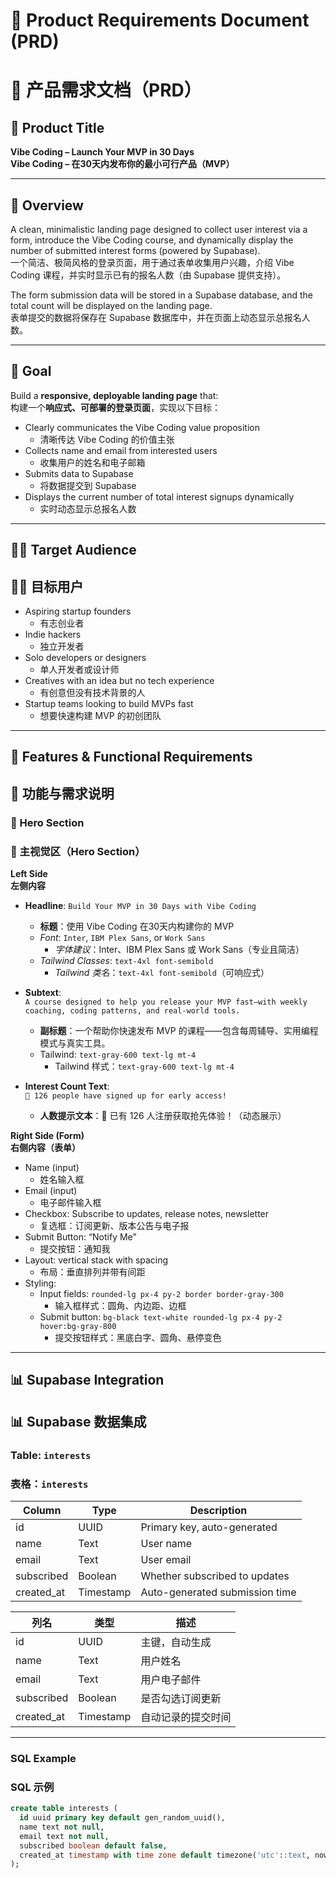# 📝 Product Requirements Document (PRD)
# 📝 产品需求文档（PRD）

## 🎯 Product Title  
**Vibe Coding – Launch Your MVP in 30 Days**  
**Vibe Coding – 在30天内发布你的最小可行产品（MVP）**

---

## 🧩 Overview  
A clean, minimalistic landing page designed to collect user interest via a form, introduce the Vibe Coding course, and dynamically display the number of submitted interest forms (powered by Supabase).  
一个简洁、极简风格的登录页面，用于通过表单收集用户兴趣，介绍 Vibe Coding 课程，并实时显示已有的报名人数（由 Supabase 提供支持）。

The form submission data will be stored in a Supabase database, and the total count will be displayed on the landing page.  
表单提交的数据将保存在 Supabase 数据库中，并在页面上动态显示总报名人数。

---

## 🎯 Goal  
Build a **responsive, deployable landing page** that:  
构建一个**响应式、可部署的登录页面**，实现以下目标：

- Clearly communicates the Vibe Coding value proposition  
  - 清晰传达 Vibe Coding 的价值主张  
- Collects name and email from interested users  
  - 收集用户的姓名和电子邮箱  
- Submits data to Supabase  
  - 将数据提交到 Supabase  
- Displays the current number of total interest signups dynamically  
  - 实时动态显示总报名人数  

---

## 🧑‍💻 Target Audience  
## 🧑‍💻 目标用户

- Aspiring startup founders  
  - 有志创业者  
- Indie hackers  
  - 独立开发者  
- Solo developers or designers  
  - 单人开发者或设计师  
- Creatives with an idea but no tech experience  
  - 有创意但没有技术背景的人  
- Startup teams looking to build MVPs fast  
  - 想要快速构建 MVP 的初创团队  

---

## 📐 Features & Functional Requirements  
## 📐 功能与需求说明

### 🔹 Hero Section  
### 🔹 主视觉区（Hero Section）

**Left Side**  
**左侧内容**  

- **Headline**: `Build Your MVP in 30 Days with Vibe Coding`  
  - **标题**：使用 Vibe Coding 在30天内构建你的 MVP  
  - *Font*: `Inter`, `IBM Plex Sans`, or `Work Sans`  
    - *字体建议*：Inter、IBM Plex Sans 或 Work Sans（专业且简洁）  
  - *Tailwind Classes*: `text-4xl font-semibold`  
    - *Tailwind 类名*：`text-4xl font-semibold`（可响应式）  

- **Subtext**:  
  `A course designed to help you release your MVP fast—with weekly coaching, coding patterns, and real-world tools.`  
  - **副标题**：一个帮助你快速发布 MVP 的课程——包含每周辅导、实用编程模式与真实工具。  
  - Tailwind: `text-gray-600 text-lg mt-4`  
    - Tailwind 样式：`text-gray-600 text-lg mt-4`  

- **Interest Count Text**:  
  `🚀 126 people have signed up for early access!`  
  - **人数提示文本**：🚀 已有 126 人注册获取抢先体验！（动态展示）  

**Right Side (Form)**  
**右侧内容（表单）**

- Name (input)  
  - 姓名输入框  
- Email (input)  
  - 电子邮件输入框  
- Checkbox: Subscribe to updates, release notes, newsletter  
  - 复选框：订阅更新、版本公告与电子报  
- Submit Button: “Notify Me”  
  - 提交按钮：通知我  
- Layout: vertical stack with spacing  
  - 布局：垂直排列并带有间距  
- Styling:  
  - Input fields: `rounded-lg px-4 py-2 border border-gray-300`  
    - 输入框样式：圆角、内边距、边框  
  - Submit button: `bg-black text-white rounded-lg px-4 py-2 hover:bg-gray-800`  
    - 提交按钮样式：黑底白字、圆角、悬停变色  

---

## 📊 Supabase Integration  
## 📊 Supabase 数据集成

### Table: `interests`  
### 表格：`interests`

| Column       | Type       | Description                        |
|--------------|------------|------------------------------------|
| id           | UUID       | Primary key, auto-generated        |
| name         | Text       | User name                          |
| email        | Text       | User email                         |
| subscribed   | Boolean    | Whether subscribed to updates      |
| created_at   | Timestamp  | Auto-generated submission time     |

| 列名         | 类型       | 描述                                |
|--------------|------------|-------------------------------------|
| id           | UUID       | 主键，自动生成                      |
| name         | Text       | 用户姓名                            |
| email        | Text       | 用户电子邮件                        |
| subscribed   | Boolean    | 是否勾选订阅更新                    |
| created_at   | Timestamp  | 自动记录的提交时间                  |

---

### SQL Example  
### SQL 示例

```sql
create table interests (
  id uuid primary key default gen_random_uuid(),
  name text not null,
  email text not null,
  subscribed boolean default false,
  created_at timestamp with time zone default timezone('utc'::text, now())
);
